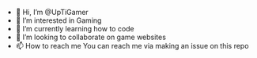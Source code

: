 - 👋 Hi, I’m @UpTiGamer
- 👀 I’m interested in Gaming
- 🌱 I’m currently learning how to code
- 💞️ I’m looking to collaborate on game websites
- 📫 How to reach me You can reach me via making an issue on this repo

<!---
UpTiGamer/UpTiGamer is a ✨ special ✨ repository because its `README.md` (this file) appears on your GitHub profile.
You can click the Preview link to take a look at your changes.
--->
